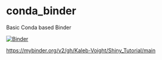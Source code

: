 # conda_binder
Basic Conda based Binder

[![Binder](https://mybinder.org/badge_logo.svg)](https://mybinder.org/v2/gh/Kaleb-Voight/Shiny_Tutorial/main?urlpath=shiny)

https://mybinder.org/v2/gh/Kaleb-Voight/Shiny_Tutorial/main
